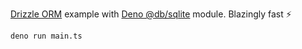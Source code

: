 [Drizzle ORM](https://github.com/drizzle-team/drizzle-orm) example with [Deno @db/sqlite](https://jsr.io/@db/sqlite) module. Blazingly fast ⚡️

```shell
deno run main.ts
```
